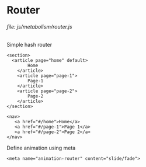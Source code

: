 # Router

###### file: js/metabolism/router.js
    
Simple hash router

~~~~    
<section>
  <article page="home" default>
        Home
    </article>
    <article page="page-1">
        Page-1
    </article>
    <article page="page-2">
        Page-2
    </article>
</section>

<nav>
   <a href="#/home">Home</a>
   <a href="#/page-1">Page 1</a>
   <a href="#/page-2">Page 2</a>
</nav>
~~~~

Define animation using meta
~~~~
<meta name="animation-router" content="slide/fade">
~~~~
